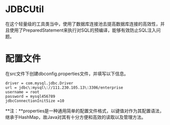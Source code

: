 # JDBCUtil
在这个轻量级的工具类当中，使用了数据库连接池去提高数据库连接的高效性，并且使用了PreparedStatement来执行对SQL的预编译，能够有效防止SQL注入问题。

# 配置文件
在src文件下创建dbconfig.properties文件，并填写以下信息。
```
driver = com.mysql.jdbc.Driver
url = jdbc\:mysql\://111.230.105.13\:3306/enterprise
username = root
password = mysql456789
jdbcConnectionInitSize =10
```
**注：**properties是一种通用简单的配置文件格式，以键值对作为其配置语法，继承于HashMap，故Java对其有十分方便和高效的读取以及管理方法。

